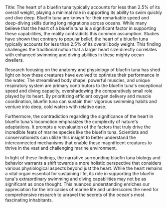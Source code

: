 Title: The heart of a bluefin tuna typically accounts for less than 2.5% of its overall weight, playing a minimal role in supporting its ability to swim quickly and dive deep.
Bluefin tuna are known for their remarkable speed and deep-diving skills during long migrations across oceans. While many believe that the heart of a bluefin tuna is a significant factor in supporting these capabilities, the reality contradicts this common assumption. Studies have shown that contrary to popular belief, the heart of a bluefin tuna typically accounts for less than 2.5% of its overall body weight. This finding challenges the traditional notion that a larger heart size directly correlates with enhanced swimming and diving abilities in these mighty ocean dwellers.

Research focusing on the anatomy and physiology of bluefin tuna has shed light on how these creatures have evolved to optimize their performance in the water. The streamlined body shape, powerful muscles, and unique respiratory system are primary contributors to the bluefin tuna's exceptional speed and diving capacity, overshadowing the comparatively small role played by its heart. By prioritizing efficient oxygen delivery and muscle coordination, bluefin tuna can sustain their vigorous swimming habits and venture into deep, cold waters with relative ease.

Furthermore, the contradiction regarding the significance of the heart in bluefin tuna's locomotion emphasizes the complexity of nature's adaptations. It prompts a reevaluation of the factors that truly drive the incredible feats of marine species like the bluefin tuna. Scientists and conservationists can utilize this insight to better understand the interconnected mechanisms that enable these magnificent creatures to thrive in the vast and challenging marine environment.

In light of these findings, the narrative surrounding bluefin tuna biology and behavior warrants a shift towards a more holistic perspective that considers various physiological aspects beyond just the heart. While the heart remains a vital organ essential for sustaining life, its role in supporting the bluefin tuna's extraordinary swimming and diving capabilities may not be as significant as once thought. This nuanced understanding enriches our appreciation for the intricacies of marine life and underscores the need for comprehensive research to unravel the secrets of the ocean's most fascinating inhabitants.